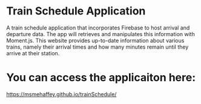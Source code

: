 # Train Schedule Application

A train schedule application that incorporates Firebase to host arrival and departure data. The app will retrieves and manipulates this information with Moment.js. This website provides up-to-date information about various trains, namely their arrival times and how many minutes remain until they arrive at their station.

# You can access the applicaiton here:
https://msmehaffey.github.io/trainSchedule/
